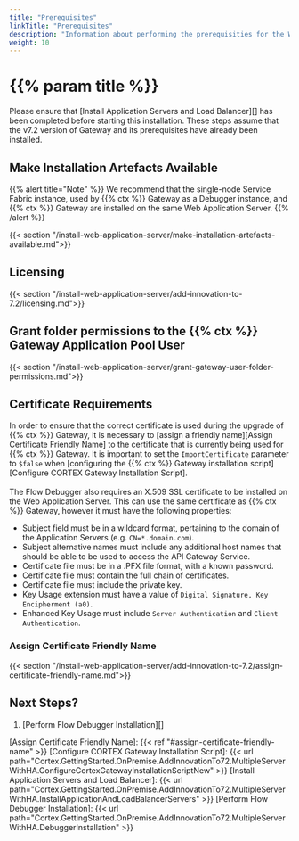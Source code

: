 ```yaml
---
title: "Prerequisites"
linkTitle: "Prerequisites"
description: "Information about performing the prerequisities for the Web Application Server."
weight: 10
---
```


# {{% param title %}}

Please ensure that [Install Application Servers and Load Balancer][] has been completed before starting this installation. These steps assume that the v7.2 version of Gateway and its prerequisites have already been installed.

## Make Installation Artefacts Available

{{% alert title="Note" %}}
We recommend that the single-node Service Fabric instance, used by {{% ctx %}} Gateway as a Debugger instance, and {{% ctx %}} Gateway are installed on the same Web Application Server.
{{% /alert %}}

{{< section "/install-web-application-server/make-installation-artefacts-available.md">}}

## Licensing

{{< section "/install-web-application-server/add-innovation-to-7.2/licensing.md">}}

## Grant folder permissions to the {{% ctx %}} Gateway Application Pool User

{{< section "/install-web-application-server/grant-gateway-user-folder-permissions.md">}}

## Certificate Requirements

In order to ensure that the correct certificate is used during the upgrade of {{% ctx %}} Gateway, it is necessary to [assign a friendly name][Assign Certificate Friendly Name] to the certificate that is currently being used for {{% ctx %}} Gateway. It is important to set the `ImportCertificate` parameter to `$false` when [configuring the {{% ctx %}} Gateway installation script][Configure CORTEX Gateway Installation Script].
<br />  
The Flow Debugger also requires an X.509 SSL certificate to be installed on the Web Application Server.  This can use the same certificate as {{% ctx %}} Gateway, however it must have the following properties:

* Subject field must be in a wildcard format, pertaining to the domain of the Application Servers (e.g. `CN=*.domain.com`).
* Subject alternative names must include any additional host names that should be able to be used to access the API Gateway Service.
* Certificate file must be in a .PFX file format, with a known password.
* Certificate file must contain the full chain of certificates.
* Certificate file must include the private key.
* Key Usage extension must have a value of `Digital Signature, Key Encipherment (a0)`.
* Enhanced Key Usage must include `Server Authentication` and `Client Authentication`.

### Assign Certificate Friendly Name

{{< section "/install-web-application-server/add-innovation-to-7.2/assign-certificate-friendly-name.md">}}

## Next Steps?

1. [Perform Flow Debugger Installation][]

[Assign Certificate Friendly Name]: {{< ref "#assign-certificate-friendly-name" >}}
[Configure CORTEX Gateway Installation Script]: {{< url path="Cortex.GettingStarted.OnPremise.AddInnovationTo72.MultipleServerWithHA.ConfigureCortexGatewayInstallationScriptNew" >}}
[Install Application Servers and Load Balancer]: {{< url path="Cortex.GettingStarted.OnPremise.AddInnovationTo72.MultipleServerWithHA.InstallApplicationAndLoadBalancerServers" >}}
[Perform Flow Debugger Installation]: {{< url path="Cortex.GettingStarted.OnPremise.AddInnovationTo72.MultipleServerWithHA.DebuggerInstallation" >}}
